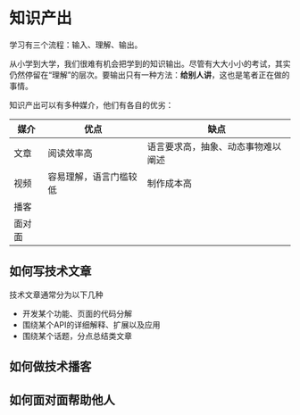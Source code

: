 # 知识产出

学习有三个流程：输入、理解、输出。

从小学到大学，我们很难有机会把学到的知识输出。尽管有大大小小的考试，其实仍然停留在“理解”的层次。要输出只有一种方法：**给别人讲**，这也是笔者正在做的事情。

知识产出可以有多种媒介，他们有各自的优劣：

| 媒介 | 优点 | 缺点 |
| --- | --- | --- |
| 文章 | 阅读效率高 | 语言要求高，抽象、动态事物难以阐述 |
| 视频 | 容易理解，语言门槛较低 | 制作成本高 |
| 播客 |  |  |
| 面对面 |  |  |

## 如何写技术文章

技术文章通常分为以下几种

- 开发某个功能、页面的代码分解
- 围绕某个API的详细解释、扩展以及应用
- 围绕某个话题，分点总结类文章

## 如何做技术播客

## 如何面对面帮助他人
